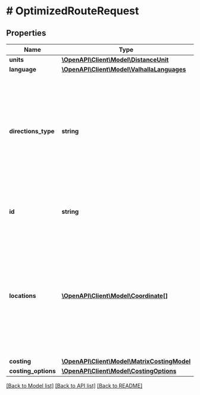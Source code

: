 # # OptimizedRouteRequest

## Properties

Name | Type | Description | Notes
------------ | ------------- | ------------- | -------------
**units** | [**\OpenAPI\Client\Model\DistanceUnit**](DistanceUnit.md) |  | [optional]
**language** | [**\OpenAPI\Client\Model\ValhallaLanguages**](ValhallaLanguages.md) |  | [optional]
**directions_type** | **string** | The level of directional narrative to include. Locations and times will always be returned, but narrative generation verbosity can be controlled with this parameter. | [optional] [default to 'instructions']
**id** | **string** | An identifier to disambiguate requests (echoed by the server). | [optional]
**locations** | [**\OpenAPI\Client\Model\Coordinate[]**](Coordinate.md) | The list of locations. The first and last are assumed to be the start and end points, and all intermediate points are locations that you want to visit along the way. |
**costing** | [**\OpenAPI\Client\Model\MatrixCostingModel**](MatrixCostingModel.md) |  |
**costing_options** | [**\OpenAPI\Client\Model\CostingOptions**](CostingOptions.md) |  | [optional]

[[Back to Model list]](../../README.md#models) [[Back to API list]](../../README.md#endpoints) [[Back to README]](../../README.md)
